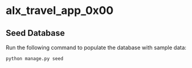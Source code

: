 # alx_travel_app_0x00

## Seed Database

Run the following command to populate the database with sample data:

```bash
python manage.py seed
